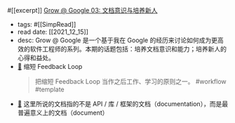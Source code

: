 #[[excerpt]] [Grow @ Google 03: 文档意识与培养新人](https://linghao.io/posts/grow-at-google-03)

- tags: #[[SimpRead]]
- read date: [[2021_12_15]]
- desc: Grow @ Google 是一个基于我在 Google 的经历来讨论如何成为更高效的软件工程师的系列。本期的话题包括：培养文档意识和能力；培养新人的心得和益处。
- [📌](<http://localhost:7026/reading/725?title=Grow @ Google 03- 文档意识与培养新人#id=1639506119995>)  缩短 Feedback Loop
  > 把缩短 Feedback Loop 当作之后工作、学习的原则之一。
  #workflow  #template
- [📌](<http://localhost:7026/reading/725?title=Grow @ Google 03- 文档意识与培养新人#id=1639506173109>)  这里所说的文档指的不是 API / 库 / 框架的文档（documentation），而是最普遍意义上的文档（document）